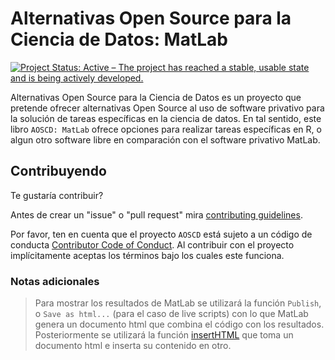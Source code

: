 # Alternativas Open Source para la Ciencia de Datos: MatLab
[![Project Status: Active – The project has reached a stable, usable state and is being actively developed.](https://www.repostatus.org/badges/latest/active.svg)](https://www.repostatus.org/#active)


Alternativas Open Source para la Ciencia de Datos es un proyecto que pretende ofrecer alternativas Open Source al uso de software privativo para la solución de tareas específicas en la ciencia de datos. En tal sentido, este libro `AOSCD: MatLab` ofrece opciones para realizar tareas específicas en R, o algun otro software libre en comparación con el software privativo MatLab.

## Contribuyendo

Te gustaría contribuir?

Antes de crear un "issue" o "pull request" mira [contributing guidelines](https://github.com/AOSCD/AOSCD/blob/main/.github/CONTRIBUTING.md).

Por favor, ten en cuenta que el proyecto `AOSCD` está sujeto a un código de conducta [Contributor Code of Conduct](CODE_OF_CONDUCT.md). Al contribuir con el proyecto implícitamente aceptas los términos bajo los cuales este funciona.

### Notas adicionales

> Para mostrar los resultados de MatLab se utilizará la función `Publish`, o `Save as html...` (para el caso de live scripts) con lo que MatLab genera un documento html que combina el código con los resultados. Posteriormente se utilizará la función [insertHTML](https://drdsdaniel.github.io/Dmisc/reference/insertHTML.html) que toma un documento html e inserta su contenido en otro.

<!--
Para poder trabajar con el formato bs4_book:
https://stackoverflow.com/questions/64778429/how-can-i-use-the-new-bs4-theme-in-bookdown
-->
